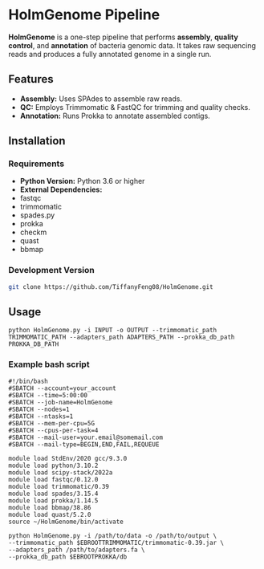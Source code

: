 # HolmGenome Pipeline

**HolmGenome** is a one-step pipeline that performs **assembly**, **quality control**, and **annotation** of bacteria genomic data. It takes raw sequencing reads and produces a fully annotated genome in a single run.

## Features
- **Assembly:** Uses SPAdes to assemble raw reads.
- **QC:** Employs Trimmomatic & FastQC for trimming and quality checks.
- **Annotation:** Runs Prokka to annotate assembled contigs.

## Installation
### Requirements
- **Python Version:** Python 3.6 or higher
- **External Dependencies:**
- fastqc
- trimmomatic
- spades.py
- prokka
- checkm
- quast
- bbmap

### Development Version
```bash
git clone https://github.com/TiffanyFeng08/HolmGenome.git

```
## Usage 
```
python HolmGenome.py -i INPUT -o OUTPUT --trimmomatic_path TRIMMOMATIC_PATH --adapters_path ADAPTERS_PATH --prokka_db_path PROKKA_DB_PATH
```
### Example bash script
```
#!/bin/bash
#SBATCH --account=your_account
#SBATCH --time=5:00:00
#SBATCH --job-name=HolmGenome
#SBATCH --nodes=1
#SBATCH --ntasks=1
#SBATCH --mem-per-cpu=5G
#SBATCH --cpus-per-task=4
#SBATCH --mail-user=your.email@somemail.com
#SBATCH --mail-type=BEGIN,END,FAIL,REQUEUE

module load StdEnv/2020 gcc/9.3.0
module load python/3.10.2
module load scipy-stack/2022a
module load fastqc/0.12.0
module load trimmomatic/0.39
module load spades/3.15.4
module load prokka/1.14.5
module load bbmap/38.86
module load quast/5.2.0
source ~/HolmGenome/bin/activate

python HolmGenome.py -i /path/to/data -o /path/to/output \
--trimmomatic_path $EBROOTTRIMMOMATIC/trimmomatic-0.39.jar \
--adapters_path /path/to/adapters.fa \
--prokka_db_path $EBROOTPROKKA/db 
```